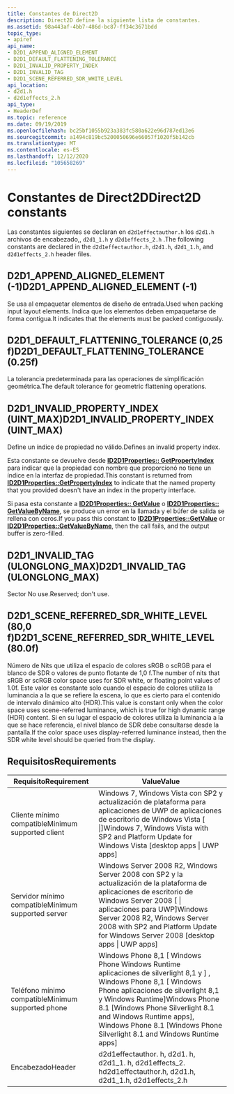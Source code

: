```yaml
---
title: Constantes de Direct2D
description: Direct2D define la siguiente lista de constantes.
ms.assetid: 98a443af-4bb7-486d-bc87-ff34c3671bdd
topic_type:
- apiref
api_name:
- D2D1_APPEND_ALIGNED_ELEMENT
- D2D1_DEFAULT_FLATTENING_TOLERANCE
- D2D1_INVALID_PROPERTY_INDEX
- D2D1_INVALID_TAG
- D2D1_SCENE_REFERRED_SDR_WHITE_LEVEL
api_location:
- d2d1.h
- d2d1effects_2.h
api_type:
- HeaderDef
ms.topic: reference
ms.date: 09/19/2019
ms.openlocfilehash: bc25bf1055b923a383fc580a622e96d787ed13e6
ms.sourcegitcommit: a1494c819bc5200050696e66057f1020f5b142cb
ms.translationtype: MT
ms.contentlocale: es-ES
ms.lasthandoff: 12/12/2020
ms.locfileid: "105658269"
---
```

# <a name="direct2d-constants"></a><span data-ttu-id="64721-103">Constantes de Direct2D</span><span class="sxs-lookup"><span data-stu-id="64721-103">Direct2D constants</span></span>

<span data-ttu-id="64721-104">Las constantes siguientes se declaran en `d2d1effectauthor.h` los `d2d1.h` archivos de encabezado,, `d2d1_1.h` y `d2d1effects_2.h` .</span><span class="sxs-lookup"><span data-stu-id="64721-104">The following constants are declared in the `d2d1effectauthor.h`, `d2d1.h`, `d2d1_1.h`, and `d2d1effects_2.h` header files.</span></span>

## <a name="d2d1_append_aligned_element--1"></a><span data-ttu-id="64721-105">D2D1_APPEND_ALIGNED_ELEMENT (-1)</span><span class="sxs-lookup"><span data-stu-id="64721-105">D2D1_APPEND_ALIGNED_ELEMENT (-1)</span></span>
<span data-ttu-id="64721-106">Se usa al empaquetar elementos de diseño de entrada.</span><span class="sxs-lookup"><span data-stu-id="64721-106">Used when packing input layout elements.</span></span> <span data-ttu-id="64721-107">Indica que los elementos deben empaquetarse de forma contigua.</span><span class="sxs-lookup"><span data-stu-id="64721-107">It indicates that the elements must be packed contiguously.</span></span>

## <a name="d2d1_default_flattening_tolerance-025f"></a><span data-ttu-id="64721-108">D2D1_DEFAULT_FLATTENING_TOLERANCE (0,25 f)</span><span class="sxs-lookup"><span data-stu-id="64721-108">D2D1_DEFAULT_FLATTENING_TOLERANCE (0.25f)</span></span>
<span data-ttu-id="64721-109">La tolerancia predeterminada para las operaciones de simplificación geométrica.</span><span class="sxs-lookup"><span data-stu-id="64721-109">The default tolerance for geometric flattening operations.</span></span>

## <a name="d2d1_invalid_property_index-uint_max"></a><span data-ttu-id="64721-110">D2D1_INVALID_PROPERTY_INDEX (UINT_MAX)</span><span class="sxs-lookup"><span data-stu-id="64721-110">D2D1_INVALID_PROPERTY_INDEX (UINT_MAX)</span></span>
<span data-ttu-id="64721-111">Define un índice de propiedad no válido.</span><span class="sxs-lookup"><span data-stu-id="64721-111">Defines an invalid property index.</span></span>

<span data-ttu-id="64721-112">Esta constante se devuelve desde [**ID2D1Properties:: GetPropertyIndex**](/windows/win32/api/d2d1_1/nf-d2d1_1-id2d1properties-getpropertyindex) para indicar que la propiedad con nombre que proporcionó no tiene un índice en la interfaz de propiedad.</span><span class="sxs-lookup"><span data-stu-id="64721-112">This constant is returned from [**ID2D1Properties::GetPropertyIndex**](/windows/win32/api/d2d1_1/nf-d2d1_1-id2d1properties-getpropertyindex) to indicate that the named property that you provided doesn't have an index in the property interface.</span></span>

<span data-ttu-id="64721-113">Si pasa esta constante a [**ID2D1Properties:: GetValue**](/windows/win32/api/d2d1_1/nf-d2d1_1-id2d1properties-getvalue(uint32_byte_uint32)) o [**ID2D1Properties:: GetValueByName**](/windows/win32/api/d2d1_1/nf-d2d1_1-id2d1properties-getvaluebyname(pcwstr_byte_uint32)), se produce un error en la llamada y el búfer de salida se rellena con ceros.</span><span class="sxs-lookup"><span data-stu-id="64721-113">If you pass this constant to [**ID2D1Properties::GetValue**](/windows/win32/api/d2d1_1/nf-d2d1_1-id2d1properties-getvalue(uint32_byte_uint32)) or [**ID2D1Properties::GetValueByName**](/windows/win32/api/d2d1_1/nf-d2d1_1-id2d1properties-getvaluebyname(pcwstr_byte_uint32)), then the call fails, and the output buffer is zero-filled.</span></span>

## <a name="d2d1_invalid_tag-ulonglong_max"></a><span data-ttu-id="64721-114">D2D1_INVALID_TAG (ULONGLONG_MAX)</span><span class="sxs-lookup"><span data-stu-id="64721-114">D2D1_INVALID_TAG (ULONGLONG_MAX)</span></span>
<span data-ttu-id="64721-115">Sector No use.</span><span class="sxs-lookup"><span data-stu-id="64721-115">Reserved; don't use.</span></span>

## <a name="d2d1_scene_referred_sdr_white_level-800f"></a><span data-ttu-id="64721-116">D2D1_SCENE_REFERRED_SDR_WHITE_LEVEL (80,0 f)</span><span class="sxs-lookup"><span data-stu-id="64721-116">D2D1_SCENE_REFERRED_SDR_WHITE_LEVEL (80.0f)</span></span>
<span data-ttu-id="64721-117">Número de Nits que utiliza el espacio de colores sRGB o scRGB para el blanco de SDR o valores de punto flotante de 1,0 f.</span><span class="sxs-lookup"><span data-stu-id="64721-117">The number of nits that sRGB or scRGB color space uses for SDR white, or floating point values of 1.0f.</span></span> <span data-ttu-id="64721-118">Este valor es constante solo cuando el espacio de colores utiliza la luminancia a la que se refiere la escena, lo que es cierto para el contenido de intervalo dinámico alto (HDR).</span><span class="sxs-lookup"><span data-stu-id="64721-118">This value is constant only when the color space uses scene-referred luminance, which is true for high dynamic range (HDR) content.</span></span> <span data-ttu-id="64721-119">Si en su lugar el espacio de colores utiliza la luminancia a la que se hace referencia, el nivel blanco de SDR debe consultarse desde la pantalla.</span><span class="sxs-lookup"><span data-stu-id="64721-119">If the color space uses display-referred luminance instead, then the SDR white level should be queried from the display.</span></span>

## <a name="requirements"></a><span data-ttu-id="64721-120">Requisitos</span><span class="sxs-lookup"><span data-stu-id="64721-120">Requirements</span></span>

| <span data-ttu-id="64721-121">Requisito</span><span class="sxs-lookup"><span data-stu-id="64721-121">Requirement</span></span> | <span data-ttu-id="64721-122">Value</span><span class="sxs-lookup"><span data-stu-id="64721-122">Value</span></span> |
|-|-|
| <span data-ttu-id="64721-123">Cliente mínimo compatible</span><span class="sxs-lookup"><span data-stu-id="64721-123">Minimum supported client</span></span> | <span data-ttu-id="64721-124">Windows 7, Windows Vista con SP2 y actualización de plataforma para aplicaciones de UWP de aplicaciones de escritorio de Windows Vista \[ \|\]</span><span class="sxs-lookup"><span data-stu-id="64721-124">Windows 7, Windows Vista with SP2 and Platform Update for Windows Vista \[desktop apps \| UWP apps\]</span></span> |
| <span data-ttu-id="64721-125">Servidor mínimo compatible</span><span class="sxs-lookup"><span data-stu-id="64721-125">Minimum supported server</span></span> | <span data-ttu-id="64721-126">Windows Server 2008 R2, Windows Server 2008 con SP2 y la actualización de la plataforma de aplicaciones de escritorio de Windows Server 2008 \[ \| aplicaciones para UWP\]</span><span class="sxs-lookup"><span data-stu-id="64721-126">Windows Server 2008 R2, Windows Server 2008 with SP2 and Platform Update for Windows Server 2008 \[desktop apps \| UWP apps\]</span></span> |
| <span data-ttu-id="64721-127">Teléfono mínimo compatible</span><span class="sxs-lookup"><span data-stu-id="64721-127">Minimum supported phone</span></span> | <span data-ttu-id="64721-128">Windows Phone 8,1 \[ Windows Phone Windows Runtime aplicaciones de silverlight 8,1 y \] , Windows Phone 8,1 \[ Windows Phone aplicaciones de silverlight 8,1 y Windows Runtime\]</span><span class="sxs-lookup"><span data-stu-id="64721-128">Windows Phone 8.1 \[Windows Phone Silverlight 8.1 and Windows Runtime apps\], Windows Phone 8.1 \[Windows Phone Silverlight 8.1 and Windows Runtime apps\]</span></span> |
| <span data-ttu-id="64721-129">Encabezado</span><span class="sxs-lookup"><span data-stu-id="64721-129">Header</span></span> | <span data-ttu-id="64721-130">d2d1effectauthor. h, d2d1. h, d2d1_1. h, d2d1effects_2. h</span><span class="sxs-lookup"><span data-stu-id="64721-130">d2d1effectauthor.h, d2d1.h, d2d1_1.h, d2d1effects_2.h</span></span> |
